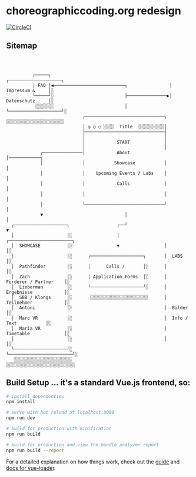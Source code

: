 # choreographiccoding.org redesign

[![CircleCI](https://circleci.com/gh/motion-bank-docker/choreographic-coding-web-frontend/tree/master.svg?style=svg)](https://circleci.com/gh/motion-bank-docker/choreographic-coding-web-frontend/tree/master)

## Sitemap

```



          ┌─────┐                                             ┌────────────────────┐
          │ FAQ │◀───────────────────────────┐                │    Impressum &     │░
          └─────┘░                           ├───────────────▶│    Datenschutz     │░
           ░░░░░░░                           │                └────────────────────┘░
                             ╭──────────────────────────────╮  ░░░░░░░░░░░░░░░░░░░░░░
                             │ ◎ ○ ○ ░░░░  Title  ░░░░░░░░░░│
                             ├──────────────────────────────┤
                             │                              │
                             │            START             │
                             │                              │
             ┌───────────────│            About             │────────────┐
             │               │           Showcase           │            │
             │               │    Upcoming Events / Labs    │            │
             │               │            Calls             │            │
             │               │                              │            │
             │               └──────────────────────────────┘            │
             ▼                               │                           │
  ┌────────────────────┐                  ┌──┘                           ▼
  │                    │░                 │                 ┌────────────────────────┐
  │  SHOWCASE          │░                 ▼                 │                        │░
  │                    │░      ┌────────────────────┐       │  LABS                  │░
  │  Pathfinder        │░      │      Calls /       │░      │                        │░
  │  Zach              │░      │ Application Forms  │░      │  Förderer / Partner    │░
  │  Lieberman         │░      └────────────────────┘░      │  Ergebnisse            │░
  │  SBB / Klongs      │░       ░░░░░░░░░░░░░░░░░░░░░░      │  Teilnehmer            │░
  │  Antoni            │░                                   │  Bilder                │░
  │  Marc VR           │░                                   │  Info / Text           │░
  │  Maria VR          │░                                   │  Timetable             │░
  │                    │░                                   │                        │░
  └────────────────────┘░                                   └────────────────────────┘░
   ░░░░░░░░░░░░░░░░░░░░░░                                    ░░░░░░░░░░░░░░░░░░░░░░░░░░
```


## Build Setup … it's a standard Vue.js frontend, so:

``` bash
# install dependencies
npm install

# serve with hot reload at localhost:8080
npm run dev

# build for production with minification
npm run build

# build for production and view the bundle analyzer report
npm run build --report
```

For a detailed explanation on how things work, check out the [guide](http://vuejs-templates.github.io/webpack/) and [docs for vue-loader](http://vuejs.github.io/vue-loader).
